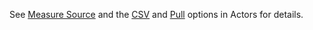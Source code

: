 <!-- CapabilityStatement-MeasureSource-CSV-Pull-intro.md {% comment %}
*****************************************************************************************
*                            WARNING: DO NOT EDIT THIS FILE                             *
*                                                                                       *
* This file is generated by SUSHI. Any edits you make to this file will be overwritten. *
*                                                                                       *
* To change the contents of this file, edit the original source file at:                *
* ig-data\input\includes\CapabilityStatement-MeasureSource-CSV-Pull-intro.md            *
*****************************************************************************************
{% endcomment %} -->
See <a href='actors.html#measure-source'>Measure Source</a> and the <a href='actors.html#csv-option'>CSV</a> and <a href='actors.html#pull-option'>Pull</a> options in Actors for details.